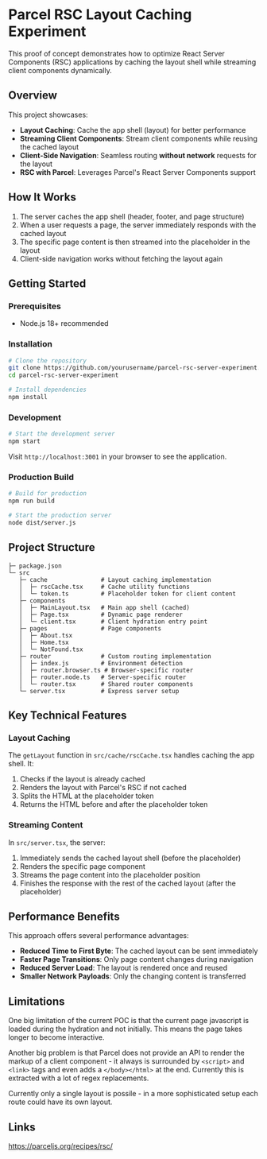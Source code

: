 # Parcel RSC Layout Caching Experiment

This proof of concept demonstrates how to optimize React Server Components (RSC) applications by caching the layout shell while streaming client components dynamically.

## Overview

This project showcases:

- **Layout Caching**: Cache the app shell (layout) for better performance
- **Streaming Client Components**: Stream client components while reusing the cached layout
- **Client-Side Navigation**: Seamless routing **without network** requests for the layout
- **RSC with Parcel**: Leverages Parcel's React Server Components support

## How It Works

1. The server caches the app shell (header, footer, and page structure)
2. When a user requests a page, the server immediately responds with the cached layout
3. The specific page content is then streamed into the placeholder in the layout
4. Client-side navigation works without fetching the layout again

## Getting Started

### Prerequisites

- Node.js 18+ recommended

### Installation

```bash
# Clone the repository
git clone https://github.com/yourusername/parcel-rsc-server-experiment.git
cd parcel-rsc-server-experiment

# Install dependencies
npm install
```

### Development

```bash
# Start the development server
npm start
```

Visit `http://localhost:3001` in your browser to see the application.

### Production Build

```bash
# Build for production
npm run build

# Start the production server
node dist/server.js
```

## Project Structure

```
├─ package.json
└─ src
   ├─ cache               # Layout caching implementation
   │  ├─ rscCache.tsx     # Cache utility functions
   │  └─ token.ts         # Placeholder token for client content
   ├─ components
   │  ├─ MainLayout.tsx   # Main app shell (cached)
   │  ├─ Page.tsx         # Dynamic page renderer
   │  └─ client.tsx       # Client hydration entry point
   ├─ pages               # Page components
   │  ├─ About.tsx
   │  ├─ Home.tsx
   │  └─ NotFound.tsx
   ├─ router              # Custom routing implementation
   │  ├─ index.js         # Environment detection
   │  ├─ router.browser.ts # Browser-specific router
   │  ├─ router.node.ts   # Server-specific router
   │  └─ router.tsx       # Shared router components
   └─ server.tsx          # Express server setup
```

## Key Technical Features

### Layout Caching

The `getLayout` function in `src/cache/rscCache.tsx` handles caching the app shell. It:

1. Checks if the layout is already cached
2. Renders the layout with Parcel's RSC if not cached
3. Splits the HTML at the placeholder token
4. Returns the HTML before and after the placeholder token

### Streaming Content

In `src/server.tsx`, the server:

1. Immediately sends the cached layout shell (before the placeholder)
2. Renders the specific page component
3. Streams the page content into the placeholder position
4. Finishes the response with the rest of the cached layout (after the placeholder)

## Performance Benefits

This approach offers several performance advantages:

- **Reduced Time to First Byte**: The cached layout can be sent immediately
- **Faster Page Transitions**: Only page content changes during navigation
- **Reduced Server Load**: The layout is rendered once and reused
- **Smaller Network Payloads**: Only the changing content is transferred

## Limitations

One big limitation of the current POC is that the current page javascript
is loaded during the hydration and not initially. This means the page takes
longer to become interactive.

Another big problem is that Parcel does not provide an API to render the markup
of a client component - it always is surrounded by `<script>` and `<link>` tags and even adds a `</body></html>` at the end.
Currently this is extracted with a lot of regex replacements.

Currently only a single layout is possile - in a more sophisticated setup each
route could have its own layout.

## Links

https://parceljs.org/recipes/rsc/